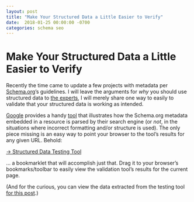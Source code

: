 ```yaml
---
layout: post
title: "Make Your Structured Data a Little Easier to Verify"
date:  2018-01-25 00:00:00 -0700
categories: schema seo
---
```


# Make Your Structured Data a Little Easier to Verify

Recently the time came to update a few projects with metadata per [Schema.org](http://schema.org)’s guidelines. I will leave the arguments for _why_ you should use structured data to [the experts](https://duckduckgo.com/?q=why+use+structured+data&t=osx&ia=web), I will merely share one way to easily  to validate that your structured data is working as intended.

[Google](https://google.com) provides a handy [tool](https://search.google.com/structured-data/testing-tool) that illustrates how the Schema.org metadata embedded in a resource is parsed by their search engine (or _not_, in the situations where incorrect formatting and/or structure is used). The only piece missing is an easy way to point your browser to the tool’s results for any given URL. Behold: 

<a href="javascript:(function()%7Bwindow.location='https://search.google.com/structured-data/testing-tool%23url='+encodeURIComponent(window.location);%7D());" title="Drag this link to your bookmarks bar" class="marklet">→ Structured Data Testing Tool</a>

… a bookmarklet that will accomplish just that. Drag it to your browser’s bookmarks/toolbar to easily view the validation tool’s results for the current page.

(And for the curious, you can view the data extracted from the testing tool <a href="https://search.google.com/structured-data/testing-tool/u/0/#url=https%3A%2F%2Freadmeansrun.com%2Fblog%2Fschema%2Fseo%2F2018%2F01%2F25%2Fschema-seo.html">for this post</a>.)

<script type="text/javascript">
  document.addEventListener('DOMContentLoaded', function() {
    document.querySelector('.marklet').addEventListener('click', function(e) {
      e.preventDefault();
      alert(e.target.getAttribute('title'));
    });
  });
</script>
